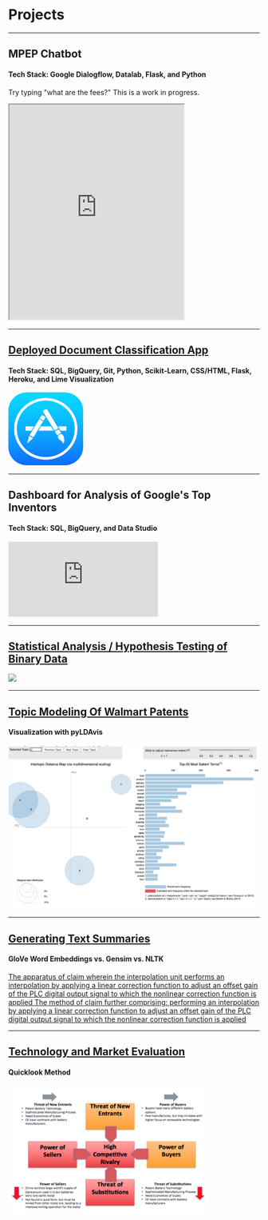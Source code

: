 # Projects
---

## MPEP Chatbot
#### Tech Stack: Google Dialogflow, Datalab, Flask, and Python

Try typing "what are the fees?" This is a work in progress.

<iframe width="350" height="430" allow="microphone;" src="https://console.dialogflow.com/api-client/demo/embedded/55ae4878-1ac0-4877-8ea1-b8e06fb59ac6"></iframe>

---

## [Deployed Document Classification App](https://lit-sea-88755.herokuapp.com/)
#### Tech Stack: SQL, BigQuery, Git, Python, Scikit-Learn, CSS/HTML, Flask, Heroku, and Lime Visualization

[<img width="150" src="/images/iphone-1422026_1280.png"/>](https://lit-sea-88755.herokuapp.com/)

---


## Dashboard for Analysis of Google's Top Inventors
#### Tech Stack: SQL, BigQuery, and Data Studio

<iframe src="https://datastudio.google.com/embed/reporting/10AVAc9GpY26ms-XOYAqm6geY7uxrLjDI/page/pW4s" frameborder="10" style="border:0" allowfullscreen></iframe>

---
## [Statistical Analysis / Hypothesis Testing of Binary Data](https://medium.com/@robertmckee/statistical-analysis-hypothesis-testing-of-binary-data-b0dce43306?source=friends_link&sk=df4006ba18f7103da9726d941b707618)

[<img width="400" src="https://miro.medium.com/max/1872/1*t9woTxrRQL91VZp2wgO1Rg.png"/>](https://medium.com/@robertmckee/statistical-analysis-hypothesis-testing-of-binary-data-b0dce43306?source=friends_link&sk=df4006ba18f7103da9726d941b707618)

---


## [Topic Modeling Of Walmart Patents](https://colab.research.google.com/github/rcmckee/Topic-Modeling-Gensim-LDA-pyLDAvis/blob/master/walmart_research_checkpoint.ipynb)
#### Visualization with pyLDAvis

[<img src="images/topic_modeling_visualized.png?raw=true"/>](https://colab.research.google.com/github/rcmckee/Topic-Modeling-Gensim-LDA-pyLDAvis/blob/master/walmart_research_checkpoint.ipynb)

---


## [Generating Text Summaries](https://colab.research.google.com/drive/1WG2itMOl97yZULr6PzDGe_irq55Q0QHE)
#### GloVe Word Embeddings vs. Gensim vs. NLTK

[The apparatus of  claim  wherein the interpolation unit performs an interpolation by applying a linear correction function to adjust an offset gain of the PLC digital output signal to which the nonlinear correction function is applied
The method of  claim  further comprising: performing an interpolation by applying a linear correction function to adjust an offset gain of the PLC digital output signal to which the nonlinear correction function is applied](https://colab.research.google.com/drive/1WG2itMOl97yZULr6PzDGe_irq55Q0QHE)

---


## [Technology and Market Evaluation](/pdf/quicklook_report.pdf)
#### Quicklook Method

[<img width="400" src="images/porters_5_forces.png?raw=true"/>](/pdf/quicklook_report.pdf)
